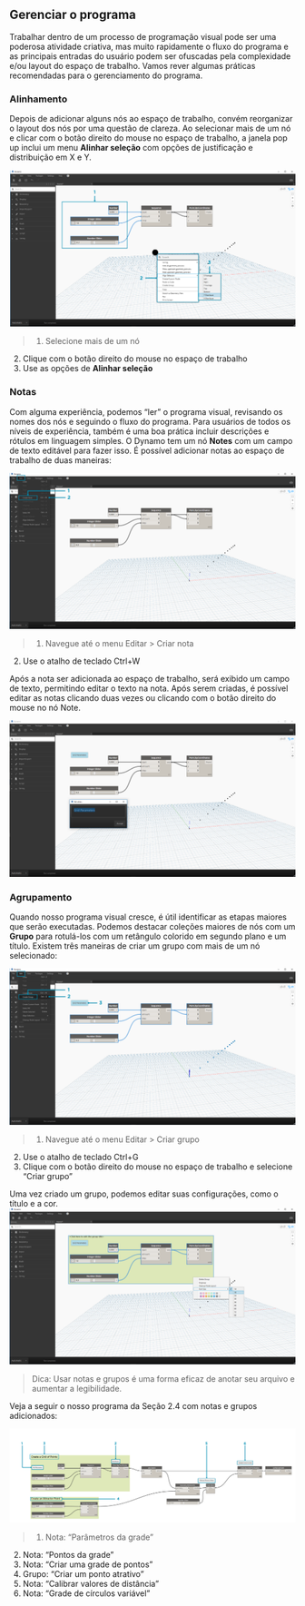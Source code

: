 

## Gerenciar o programa

Trabalhar dentro de um processo de programação visual pode ser uma poderosa atividade criativa, mas muito rapidamente o fluxo do programa e as principais entradas do usuário podem ser ofuscadas pela complexidade e/ou layout do espaço de trabalho. Vamos rever algumas práticas recomendadas para o gerenciamento do programa.

### Alinhamento

Depois de adicionar alguns nós ao espaço de trabalho, convém reorganizar o layout dos nós por uma questão de clareza. Ao selecionar mais de um nó e clicar com o botão direito do mouse no espaço de trabalho, a janela pop up inclui um menu **Alinhar seleção** com opções de justificação e distribuição em X e Y.

![Alinhar](images/3-4/00-Align.png)

> 1. Selecione mais de um nó
2. Clique com o botão direito do mouse no espaço de trabalho
3. Use as opções de **Alinhar seleção**

### Notas

Com alguma experiência, podemos “ler” o programa visual, revisando os nomes dos nós e seguindo o fluxo do programa. Para usuários de todos os níveis de experiência, também é uma boa prática incluir descrições e rótulos em linguagem simples. O Dynamo tem um nó **Notes** com um campo de texto editável para fazer isso. É possível adicionar notas ao espaço de trabalho de duas maneiras:

![Observações](images/3-4/01-Notes01.png)

> 1. Navegue até o menu Editar > Criar nota
2. Use o atalho de teclado Ctrl+W

Após a nota ser adicionada ao espaço de trabalho, será exibido um campo de texto, permitindo editar o texto na nota. Após serem criadas, é possível editar as notas clicando duas vezes ou clicando com o botão direito do mouse no nó Note.

![Edição de notas](images/3-4/02-Notes02.png)

### Agrupamento

Quando nosso programa visual cresce, é útil identificar as etapas maiores que serão executadas. Podemos destacar coleções maiores de nós com um **Grupo** para rotulá-los com um retângulo colorido em segundo plano e um título. Existem três maneiras de criar um grupo com mais de um nó selecionado:

![Grupos](images/3-4/04-Groups01.png)

> 1. Navegue até o menu Editar > Criar grupo
2. Use o atalho de teclado Ctrl+G
3. Clique com o botão direito do mouse no espaço de trabalho e selecione “Criar grupo”

Uma vez criado um grupo, podemos editar suas configurações, como o título e a cor. ![Configuração de grupo](images/3-4/05-Groups02.png)

> Dica: Usar notas e grupos é uma forma eficaz de anotar seu arquivo e aumentar a legibilidade.

Veja a seguir o nosso programa da Seção 2.4 com notas e grupos adicionados:

![Exemplo de agrupamento](images/3-4/03-Groups00.png)

> 1. Nota: “Parâmetros da grade”
2. Nota: “Pontos da grade”
3. Nota: “Criar uma grade de pontos”
4. Grupo: “Criar um ponto atrativo”
5. Nota: “Calibrar valores de distância”
6. Nota: “Grade de círculos variável”

